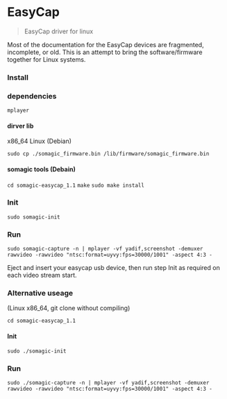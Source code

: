 # EasyCap

> EasyCap driver for linux

Most of the documentation for the EasyCap devices are fragmented, incomplete, or old. This is an attempt to bring the software/firmware together for Linux systems.

### Install

### dependencies
`mplayer`

#### dirver lib

x86_64 Linux (Debian)

`sudo cp ./somagic_firmware.bin /lib/firmware/somagic_firmware.bin`


#### somagic tools (Debain)
`cd somagic-easycap_1.1`
`make`
`sudo make install`


### Init
`sudo somagic-init`

### Run
`sudo somagic-capture -n | mplayer -vf yadif,screenshot -demuxer rawvideo -rawvideo "ntsc:format=uyvy:fps=30000/1001" -aspect 4:3 -`

Eject and insert your easycap usb device, then run step Init as required on each video stream start.


### Alternative useage
(Linux x86_64, git clone without compiling)

`cd somagic-easycap_1.1`
#### Init

`sudo ./somagic-init`

### Run
`sudo ./somagic-capture -n | mplayer -vf yadif,screenshot -demuxer rawvideo -rawvideo "ntsc:format=uyvy:fps=30000/1001" -aspect 4:3 -`

